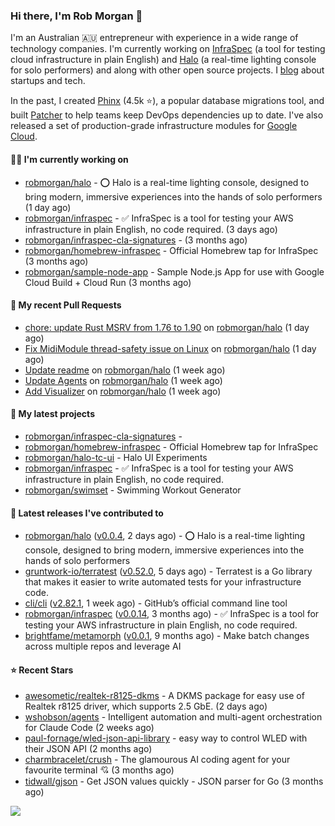 ### Hi there, I'm Rob Morgan 👋

I'm an Australian 🇦🇺 entrepreneur with experience in a wide range of technology companies. I'm currently working on
[InfraSpec](https://infraspec.sh) (a tool for testing cloud infrastructure in plain English) and
[Halo](https://github.com/robmorgan/halo) (a real-time lighting console for solo performers) and along with other open
source projects. I [blog](https://robmorgan.id.au/) about startups and tech.

In the past, I created [Phinx](https://github.com/cakephp/phinx) (4.5k ⭐️), a popular database migrations
tool, and built [Patcher](https://blog.gruntwork.io/introducing-patcher-a-new-tool-for-keeping-infrastructure-code-up-to-date-e65b0c203b6b)
to help teams keep DevOps dependencies up to date. I've also released a set of production-grade infrastructure modules for
[Google Cloud](https://cloud.google.com/blog/products/devops-sre/deploying-a-production-grade-helm-release-on-gke-with-terraform).

#### 👨‍💻 I'm currently working on

- [robmorgan/halo](https://github.com/robmorgan/halo) - ⭕️ Halo is a real-time lighting console, designed to bring modern, immersive experiences into the hands of solo performers (1 day ago)
- [robmorgan/infraspec](https://github.com/robmorgan/infraspec) - ✅ InfraSpec is a tool for testing your AWS infrastructure in plain English, no code required. (3 days ago)
- [robmorgan/infraspec-cla-signatures](https://github.com/robmorgan/infraspec-cla-signatures) -  (3 months ago)
- [robmorgan/homebrew-infraspec](https://github.com/robmorgan/homebrew-infraspec) - Official Homebrew tap for InfraSpec (3 months ago)
- [robmorgan/sample-node-app](https://github.com/robmorgan/sample-node-app) - Sample Node.js App for use with Google Cloud Build &#43; Cloud Run (3 months ago)

#### 🔨 My recent Pull Requests

- [chore: update Rust MSRV from 1.76 to 1.90](https://github.com/robmorgan/halo/pull/60) on [robmorgan/halo](https://github.com/robmorgan/halo) (1 day ago)
- [Fix MidiModule thread-safety issue on Linux](https://github.com/robmorgan/halo/pull/59) on [robmorgan/halo](https://github.com/robmorgan/halo) (1 day ago)
- [Update readme](https://github.com/robmorgan/halo/pull/57) on [robmorgan/halo](https://github.com/robmorgan/halo) (1 week ago)
- [Update Agents](https://github.com/robmorgan/halo/pull/56) on [robmorgan/halo](https://github.com/robmorgan/halo) (1 week ago)
- [Add Visualizer](https://github.com/robmorgan/halo/pull/55) on [robmorgan/halo](https://github.com/robmorgan/halo) (1 week ago)

#### 🌱 My latest projects

- [robmorgan/infraspec-cla-signatures](https://github.com/robmorgan/infraspec-cla-signatures) - 
- [robmorgan/homebrew-infraspec](https://github.com/robmorgan/homebrew-infraspec) - Official Homebrew tap for InfraSpec
- [robmorgan/halo-tc-ui](https://github.com/robmorgan/halo-tc-ui) - Halo UI Experiments
- [robmorgan/infraspec](https://github.com/robmorgan/infraspec) - ✅ InfraSpec is a tool for testing your AWS infrastructure in plain English, no code required.
- [robmorgan/swimset](https://github.com/robmorgan/swimset) - Swimming Workout Generator

#### 🚀 Latest releases I've contributed to

- [robmorgan/halo](https://github.com/robmorgan/halo) ([v0.0.4](https://github.com/robmorgan/halo/releases/tag/v0.0.4), 2 days ago) - ⭕️ Halo is a real-time lighting console, designed to bring modern, immersive experiences into the hands of solo performers
- [gruntwork-io/terratest](https://github.com/gruntwork-io/terratest) ([v0.52.0](https://github.com/gruntwork-io/terratest/releases/tag/v0.52.0), 5 days ago) -  Terratest is a Go library that makes it easier to write automated tests for your infrastructure code.
- [cli/cli](https://github.com/cli/cli) ([v2.82.1](https://github.com/cli/cli/releases/tag/v2.82.1), 1 week ago) - GitHub’s official command line tool
- [robmorgan/infraspec](https://github.com/robmorgan/infraspec) ([v0.0.14](https://github.com/robmorgan/infraspec/releases/tag/v0.0.14), 3 months ago) - ✅ InfraSpec is a tool for testing your AWS infrastructure in plain English, no code required.
- [brightfame/metamorph](https://github.com/brightfame/metamorph) ([v0.0.1](https://github.com/brightfame/metamorph/releases/tag/v0.0.1), 9 months ago) - Make batch changes across multiple repos and leverage AI

#### ⭐ Recent Stars

- [awesometic/realtek-r8125-dkms](https://github.com/awesometic/realtek-r8125-dkms) - A DKMS package for easy use of Realtek r8125 driver, which supports 2.5 GbE. (2 days ago)
- [wshobson/agents](https://github.com/wshobson/agents) - Intelligent automation and multi-agent orchestration for Claude Code (2 weeks ago)
- [paul-fornage/wled-json-api-library](https://github.com/paul-fornage/wled-json-api-library) - easy way to control WLED with their JSON API (2 months ago)
- [charmbracelet/crush](https://github.com/charmbracelet/crush) - The glamourous AI coding agent for your favourite terminal 💘 (3 months ago)
- [tidwall/gjson](https://github.com/tidwall/gjson) - Get JSON values quickly - JSON parser for Go (3 months ago)

![](https://github-readme-stats.vercel.app/api?username=robmorgan&theme=vision-friendly-dark&hide_border=false&include_all_commits=true&count_private=true)
